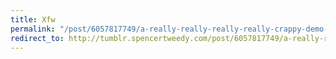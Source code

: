 ```yaml
---
title: Xfw
permalink: "/post/6057817749/a-really-really-really-really-crappy-demo-i"
redirect_to: http://tumblr.spencertweedy.com/post/6057817749/a-really-really-really-really-crappy-demo-i
---
```


